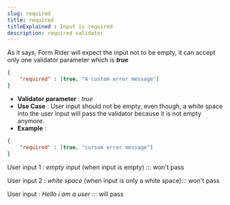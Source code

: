 ```yaml
---
slug: required
title: required
titleExplained : Input is required
description: required validator
---
```


As it says, Form Rider will expect the input not to be empty, it can accept only one validator parameter which is _**true**_

```JSON
{
    "required" : [true, "A custom error message"]
}
```

* **Validator parameter** : _true_
* **Use Case** : User input should not be empty, even though, a white space into the user input will pass the validator because it is not empty anymore.
* **Example** :
  
```JSON
{
    "required" : [true, "cursom error message"]
}
```

User input 1 :  _empty input_ (when input is empty) ::: won't pass

User input 2 : _white space_ (when input is only a white space)::: won't pass

User input : _Hello i am a user_ ::: will pass

